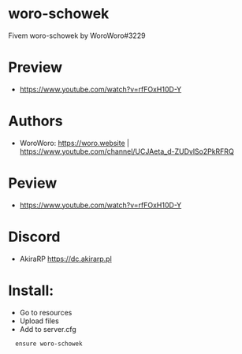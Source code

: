 # woro-schowek
Fivem woro-schowek by WoroWoro#3229

# Preview

* https://www.youtube.com/watch?v=rfFOxH10D-Y

# Authors

* WoroWoro: https://woro.website | https://www.youtube.com/channel/UCJAeta_d-ZUDvlSo2PkRFRQ

# Peview

* https://www.youtube.com/watch?v=rfFOxH10D-Y

# Discord 

* AkiraRP https://dc.akirarp.pl

# Install:

* Go to resources
* Upload files
* Add to server.cfg
```
  ensure woro-schowek
```

